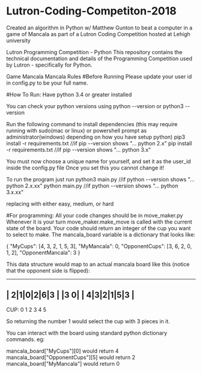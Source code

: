 # Lutron-Coding-Competiton-2018
Created an algorithm in Python w/ Matthew Gunton to beat a computer in a game of Mancala as part of a Lutron Coding Competition hosted at Lehigh university 

Lutron Programming Competition - Python
This repository contains the technical documentation and details of the Programming Competition used by Lutron - specifically for Python.

Game
Mancala
Mancala Rules
#Before Running Please update your user id in config.py to be your full name.

#How To Run: Have python 3.4 or greater installed

You can check your python versions using python --version or python3 --version

Run the following command to install dependencies (this may require running with sudo(mac or linux) or powershell prompt as administrator(windows) depending on how you have setup python) pip3 install -r requirements.txt //if pip --version shows "... python 2.x" pip install -r requirements.txt //if pip --version shows "... python 3.x"

You must now choose a unique name for yourself, and set it as the user_id inside the config.py file Once you set this you cannot change it!

To run the program just run python3 main.py //if python --version shows "... python 2.x.xx" python main.py //if python --version shows "... python 3.x.xx"

replacing with either easy, medium, or hard

#For programming: All your code changes should be in move_maker.py Whenever it is your turn move_maker.make_move is called with the current state of the board. Your code should return an integer of the cup you want to select to make. The mancala_board variable is a dictionary that looks like:

{ "MyCups": [4, 3, 2, 1, 5, 3], "MyMancala": 0, "OpponentCups": [3, 6, 2, 0, 1, 2], "OpponentMancala": 3 }

This data structure would map to an actual mancala board like this (notice that the opponent side is flipped):

 ---------------
|  2|1|0|2|6|3  |
|3             0|
|  4|3|2|1|5|3  |
 ---------------
CUP: 0 1 2 3 4 5

So returning the number 1 would select the cup with 3 pieces in it.

You can interact with the board using standard python dictionary commands. eg:

mancala_board["MyCups"][0] would return 4 mancala_board["OpponentCups"][5] would return 2 mancala_board["MyMancala"] would return 0
